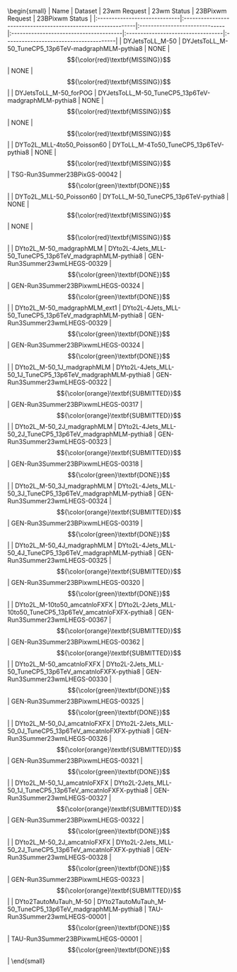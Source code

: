 \begin{small}
| Name                         | Dataset                                                      | 23wm Request                  | 23wm Status                            | 23BPixwm Request                  | 23BPixwm Status                        |
|:-----------------------------|:-------------------------------------------------------------|:------------------------------|:---------------------------------------|:----------------------------------|:---------------------------------------|
| DYJetsToLL_M-50              | DYJetsToLL_M-50_TuneCP5_13p6TeV-madgraphMLM-pythia8          | NONE                          | $${\color{red}\textbf{MISSING}}$$      | NONE                              | $${\color{red}\textbf{MISSING}}$$      |
| DYJetsToLL_M-50_forPOG       | DYJetsToLL_M-50_TuneCP5_13p6TeV-madgraphMLM-pythia8          | NONE                          | $${\color{red}\textbf{MISSING}}$$      | NONE                              | $${\color{red}\textbf{MISSING}}$$      |
| DYTo2L_MLL-4to50_Poisson60   | DYToLL_M-4To50_TuneCP5_13p6TeV-pythia8                       | NONE                          | $${\color{red}\textbf{MISSING}}$$      | TSG-Run3Summer23BPixGS-00042      | $${\color{green}\textbf{DONE}}$$       |
| DYTo2L_MLL-50_Poisson60      | DYToLL_M-50_TuneCP5_13p6TeV-pythia8                          | NONE                          | $${\color{red}\textbf{MISSING}}$$      | NONE                              | $${\color{red}\textbf{MISSING}}$$      |
| DYto2L_M-50_madgraphMLM      | DYto2L-4Jets_MLL-50_TuneCP5_13p6TeV_madgraphMLM-pythia8      | GEN-Run3Summer23wmLHEGS-00329 | $${\color{green}\textbf{DONE}}$$       | GEN-Run3Summer23BPixwmLHEGS-00324 | $${\color{green}\textbf{DONE}}$$       |
| DYto2L_M-50_madgraphMLM_ext1 | DYto2L-4Jets_MLL-50_TuneCP5_13p6TeV_madgraphMLM-pythia8      | GEN-Run3Summer23wmLHEGS-00329 | $${\color{green}\textbf{DONE}}$$       | GEN-Run3Summer23BPixwmLHEGS-00324 | $${\color{green}\textbf{DONE}}$$       |
| DYto2L_M-50_1J_madgraphMLM   | DYto2L-4Jets_MLL-50_1J_TuneCP5_13p6TeV_madgraphMLM-pythia8   | GEN-Run3Summer23wmLHEGS-00322 | $${\color{orange}\textbf{SUBMITTED}}$$ | GEN-Run3Summer23BPixwmLHEGS-00317 | $${\color{orange}\textbf{SUBMITTED}}$$ |
| DYto2L_M-50_2J_madgraphMLM   | DYto2L-4Jets_MLL-50_2J_TuneCP5_13p6TeV_madgraphMLM-pythia8   | GEN-Run3Summer23wmLHEGS-00323 | $${\color{orange}\textbf{SUBMITTED}}$$ | GEN-Run3Summer23BPixwmLHEGS-00318 | $${\color{green}\textbf{DONE}}$$       |
| DYto2L_M-50_3J_madgraphMLM   | DYto2L-4Jets_MLL-50_3J_TuneCP5_13p6TeV_madgraphMLM-pythia8   | GEN-Run3Summer23wmLHEGS-00324 | $${\color{orange}\textbf{SUBMITTED}}$$ | GEN-Run3Summer23BPixwmLHEGS-00319 | $${\color{green}\textbf{DONE}}$$       |
| DYto2L_M-50_4J_madgraphMLM   | DYto2L-4Jets_MLL-50_4J_TuneCP5_13p6TeV_madgraphMLM-pythia8   | GEN-Run3Summer23wmLHEGS-00325 | $${\color{orange}\textbf{SUBMITTED}}$$ | GEN-Run3Summer23BPixwmLHEGS-00320 | $${\color{green}\textbf{DONE}}$$       |
| DYto2L_M-10to50_amcatnloFXFX | DYto2L-2Jets_MLL-10to50_TuneCP5_13p6TeV_amcatnloFXFX-pythia8 | GEN-Run3Summer23wmLHEGS-00367 | $${\color{orange}\textbf{SUBMITTED}}$$ | GEN-Run3Summer23BPixwmLHEGS-00362 | $${\color{orange}\textbf{SUBMITTED}}$$ |
| DYto2L_M-50_amcatnloFXFX     | DYto2L-2Jets_MLL-50_TuneCP5_13p6TeV_amcatnloFXFX-pythia8     | GEN-Run3Summer23wmLHEGS-00330 | $${\color{green}\textbf{DONE}}$$       | GEN-Run3Summer23BPixwmLHEGS-00325 | $${\color{green}\textbf{DONE}}$$       |
| DYto2L_M-50_0J_amcatnloFXFX  | DYto2L-2Jets_MLL-50_0J_TuneCP5_13p6TeV_amcatnloFXFX-pythia8  | GEN-Run3Summer23wmLHEGS-00326 | $${\color{orange}\textbf{SUBMITTED}}$$ | GEN-Run3Summer23BPixwmLHEGS-00321 | $${\color{green}\textbf{DONE}}$$       |
| DYto2L_M-50_1J_amcatnloFXFX  | DYto2L-2Jets_MLL-50_1J_TuneCP5_13p6TeV_amcatnloFXFX-pythia8  | GEN-Run3Summer23wmLHEGS-00327 | $${\color{orange}\textbf{SUBMITTED}}$$ | GEN-Run3Summer23BPixwmLHEGS-00322 | $${\color{green}\textbf{DONE}}$$       |
| DYto2L_M-50_2J_amcatnloFXFX  | DYto2L-2Jets_MLL-50_2J_TuneCP5_13p6TeV_amcatnloFXFX-pythia8  | GEN-Run3Summer23wmLHEGS-00328 | $${\color{green}\textbf{DONE}}$$       | GEN-Run3Summer23BPixwmLHEGS-00323 | $${\color{orange}\textbf{SUBMITTED}}$$ |
| DYto2TautoMuTauh_M-50        | DYto2TautoMuTauh_M-50_TuneCP5_13p6TeV_madgraphMLM-pythia8    | TAU-Run3Summer23wmLHEGS-00001 | $${\color{green}\textbf{DONE}}$$       | TAU-Run3Summer23BPixwmLHEGS-00001 | $${\color{green}\textbf{DONE}}$$       |
\end{small}